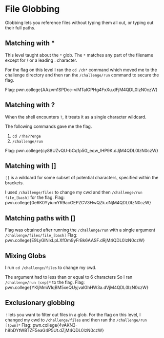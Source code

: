 # File Globbing

Globbing lets you reference files without typing them all out, or typing out their full paths.

## Matching with *

This level taught about the `*` glob. The `*` matches any part of the filename except for / or a leading . character.

For the flag on this level I ran the `cd /ch*` command which moved me to the challenge directory and then ran the `/challenge/run` command to secure the flag.

Flag: pwn.college{AAzvm1SPDcc-viMTaIGPHg4FxXu.dFjM4QDL0IzN0czW}

## Matching with ?

When the shell encounters `?`, it treats it as a single character wildcard.

The following commands gave me the flag.
1. `cd /?ha??enge`
2. `/challenge/run`

Flag: pwn.college{cy88UZvQU-bCq1p5G_eqw_lHP9K.dJjM4QDL0IzN0czW}

## Matching with []

`[]` is a wildcard for some subset of potential characters, specified within the brackets.

I used `/challenge/files` to change my cwd and then `/challenge/run file_[bash]` for the flag.
Flag: pwn.college{0e6K0YyiumYR9acGEPZCV3HwQZk.dNjM4QDL0IzN0czW}

## Matching paths with []

Flag was obtained after running the `/challenge/run` with a single argument `/challenge/files/file_[bash]`
Flag: pwn.college{E9LyGlNlxLpLXfOm9yFrBk6AASF.dRjM4QDL0IzN0czW}

## Mixing Globs

I run `cd /challenge/files` to change my cwd.

The argument had to less than or equal to 6 characters So I ran `/challenge/run [cep]*` to the flag.
Flag: pwn.college{YKljMmWIqBM5xeQUyjvalGhHW3a.dVjM4QDL0IzN0czW}

## Exclusionary globbing

`!` lets you want to filter out files in a glob.
For the flag on this level, I changed my cwd to `/challenge/files` and then ran the `/challenge/run [!pwn]*`
Flag: pwn.college{4vAKN3-h8bDYtWBTZF5eaG4P5Ut.dZjM4QDL0IzN0czW}